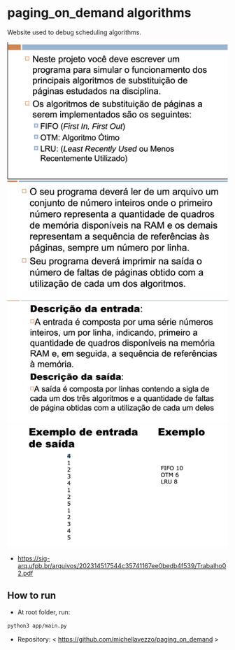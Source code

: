 # paging_on_demand algorithms

Website used to debug scheduling algorithms.

![Alt text](image-2.png)
![Alt text](image-3.png)
![Alt text](image-4.png)
![Alt text](image-5.png)

- <https://sig-arq.ufpb.br/arquivos/202314517544c35741167ee0bedb4f539/Trabalho02.pdf>

## How to run

- At root folder, run:

```bash
python3 app/main.py
```

- Repository: < <https://github.com/michellavezzo/paging_on_demand> >
